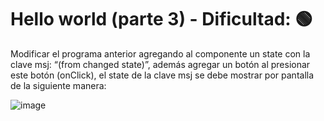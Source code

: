 # Hello world (parte 3) - Dificultad:  🟢

Modificar el programa anterior agregando al componente un state con la clave msj: “(from changed state)”, además agregar un botón al presionar este botón (onClick), el state de la clave msj se debe mostrar por pantalla de la siguiente manera: 

![image](https://github.com/GuillermoA231/tp-react-3/assets/88256765/41993804-8a89-4364-be37-53b2fe1281f1)
